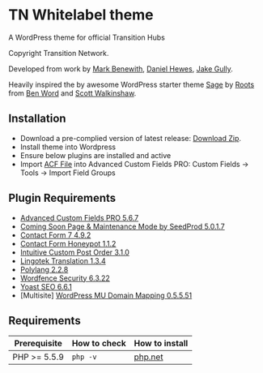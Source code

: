 
# TN Whitelabel theme

A WordPress theme for official Transition Hubs

Copyright Transition Network.

Developed from work by [Mark Benewith](https://github.com/lesteak), [Daniel Hewes](https://github.com/danimalweb), [Jake Gully](https://github.com/mrchimp).

Heavily inspired the by awesome WordPress starter theme [Sage](https://github.com/roots/sage) by [Roots](https://github.com/roots) from [Ben Word](https://github.com/retlehs) and [Scott Walkinshaw](https://github.com/swalkinshaw).

## Installation

* Download a pre-complied version of latest release: [Download Zip](https://github.com/transitionnetwork/TN-WP-Whitelabel-Theme/releases/download/1.0/TN-WP-Whitelabel-Theme.zip).
* Install theme into Wordpress 
* Ensure below plugins are installed and active
* Import [ACF File](https://github.com/transitionnetwork/TN-WP-Whitelabel-Theme/releases/download/1.0/Whitelabel-ACF_Fields.json) into Advanced Custom Fields PRO: Custom Fields -> Tools -> Import Field Groups

## Plugin Requirements
* [Advanced Custom Fields PRO 5.6.7](https://www.advancedcustomfields.com/pro/)
* [Coming Soon Page & Maintenance Mode by SeedProd 5.0.1.7](https://en-gb.wordpress.org/plugins/coming-soon/)	
* [Contact Form 7 4.9.2](https://en-gb.wordpress.org/plugins/contact-form-7/)
* [Contact Form Honeypot 1.1.2](https://en-gb.wordpress.org/plugins/contact-form-7-honeypot/)
* [Intuitive Custom Post Order 3.1.0](https://en-gb.wordpress.org/plugins/intuitive-custom-post-order/)
* [Lingotek Translation 1.3.4](https://en-gb.wordpress.org/plugins/lingotek-translation/)
* [Polylang 2.2.8](https://en-gb.wordpress.org/plugins/polylang/)
* [Wordfence Security 6.3.22](https://en-gb.wordpress.org/plugins/wordfence/)
* [Yoast SEO 6.6.1](https://en-gb.wordpress.org/plugins/wordpress-seo/)
* [Multisite] [WordPress MU Domain Mapping 0.5.5.51](https://en-gb.wordpress.org/plugins/wordpress-mu-domain-mapping/)


## Requirements

| Prerequisite              | How to check  | How to install                                  |
| ------------------------- | ------------- | ----------------------------------------------- |
| PHP >= 5.5.9              | `php -v`      | [php.net](http://php.net/manual/en/install.php) |
